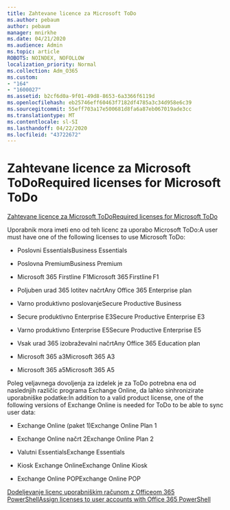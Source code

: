 ```yaml
---
title: Zahtevane licence za Microsoft ToDo
ms.author: pebaum
author: pebaum
manager: mnirkhe
ms.date: 04/21/2020
ms.audience: Admin
ms.topic: article
ROBOTS: NOINDEX, NOFOLLOW
localization_priority: Normal
ms.collection: Adm_O365
ms.custom:
- "164"
- "1600027"
ms.assetid: b2cf6d0a-9f01-49d8-8653-6a3366f6119d
ms.openlocfilehash: eb25746eff60463f7182df4785a3c34d958e6c39
ms.sourcegitcommit: 55eff703a17e500681d8fa6a87eb067019ade3cc
ms.translationtype: MT
ms.contentlocale: sl-SI
ms.lasthandoff: 04/22/2020
ms.locfileid: "43722672"
---
```

# <a name="required-licenses-for-microsoft-todo"></a><span data-ttu-id="6e2de-102">Zahtevane licence za Microsoft ToDo</span><span class="sxs-lookup"><span data-stu-id="6e2de-102">Required licenses for Microsoft ToDo</span></span>

[<span data-ttu-id="6e2de-103">Zahtevane licence za Microsoft ToDo</span><span class="sxs-lookup"><span data-stu-id="6e2de-103">Required licenses for Microsoft ToDo</span></span>](https://support.office.com/article/381e9d1b-c500-49b5-973e-890fd86528d7.aspx)
  
<span data-ttu-id="6e2de-104">Uporabnik mora imeti eno od teh licenc za uporabo Microsoft ToDo:</span><span class="sxs-lookup"><span data-stu-id="6e2de-104">A user must have one of the following licenses to use Microsoft ToDo:</span></span>
  
- <span data-ttu-id="6e2de-105">Poslovni Essentials</span><span class="sxs-lookup"><span data-stu-id="6e2de-105">Business Essentials</span></span>

- <span data-ttu-id="6e2de-106">Poslovna Premium</span><span class="sxs-lookup"><span data-stu-id="6e2de-106">Business Premium</span></span>

- <span data-ttu-id="6e2de-107">Microsoft 365 Firstline F1</span><span class="sxs-lookup"><span data-stu-id="6e2de-107">Microsoft 365 Firstline F1</span></span>

- <span data-ttu-id="6e2de-108">Poljuben urad 365 lotitev načrt</span><span class="sxs-lookup"><span data-stu-id="6e2de-108">Any Office 365 Enterprise plan</span></span>

- <span data-ttu-id="6e2de-109">Varno produktivno poslovanje</span><span class="sxs-lookup"><span data-stu-id="6e2de-109">Secure Productive Business</span></span>

- <span data-ttu-id="6e2de-110">Secure produktivno Enterprise E3</span><span class="sxs-lookup"><span data-stu-id="6e2de-110">Secure Productive Enterprise E3</span></span>

- <span data-ttu-id="6e2de-111">Varno produktivno Enterprise E5</span><span class="sxs-lookup"><span data-stu-id="6e2de-111">Secure Productive Enterprise E5</span></span>

- <span data-ttu-id="6e2de-112">Vsak urad 365 izobraževalni načrt</span><span class="sxs-lookup"><span data-stu-id="6e2de-112">Any Office 365 Education plan</span></span>

- <span data-ttu-id="6e2de-113">Microsoft 365 a3</span><span class="sxs-lookup"><span data-stu-id="6e2de-113">Microsoft 365 A3</span></span>

- <span data-ttu-id="6e2de-114">Microsoft 365 a5</span><span class="sxs-lookup"><span data-stu-id="6e2de-114">Microsoft 365 A5</span></span>

<span data-ttu-id="6e2de-115">Poleg veljavnega dovoljenja za izdelek je za ToDo potrebna ena od naslednjih različic programa Exchange Online, da lahko sinhronizirate uporabniške podatke:</span><span class="sxs-lookup"><span data-stu-id="6e2de-115">In addition to a valid product license, one of the following versions of Exchange Online is needed for ToDo to be able to sync user data:</span></span>
  
- <span data-ttu-id="6e2de-116">Exchange Online (paket 1)</span><span class="sxs-lookup"><span data-stu-id="6e2de-116">Exchange Online Plan 1</span></span>

- <span data-ttu-id="6e2de-117">Exchange Online načrt 2</span><span class="sxs-lookup"><span data-stu-id="6e2de-117">Exchange Online Plan 2</span></span>

- <span data-ttu-id="6e2de-118">Valutni Essentials</span><span class="sxs-lookup"><span data-stu-id="6e2de-118">Exchange Essentials</span></span>

- <span data-ttu-id="6e2de-119">Kiosk Exchange Online</span><span class="sxs-lookup"><span data-stu-id="6e2de-119">Exchange Online Kiosk</span></span>

- <span data-ttu-id="6e2de-120">Exchange Online POP</span><span class="sxs-lookup"><span data-stu-id="6e2de-120">Exchange Online POP</span></span>

[<span data-ttu-id="6e2de-121">Dodeljevanje licenc uporabniškim računom z Officeom 365 PowerShell</span><span class="sxs-lookup"><span data-stu-id="6e2de-121">Assign licenses to user accounts with Office 365 PowerShell</span></span>](https://docs.microsoft.com/office365/enterprise/powershell/assign-licenses-to-user-accounts-with-office-365-powershell )
  